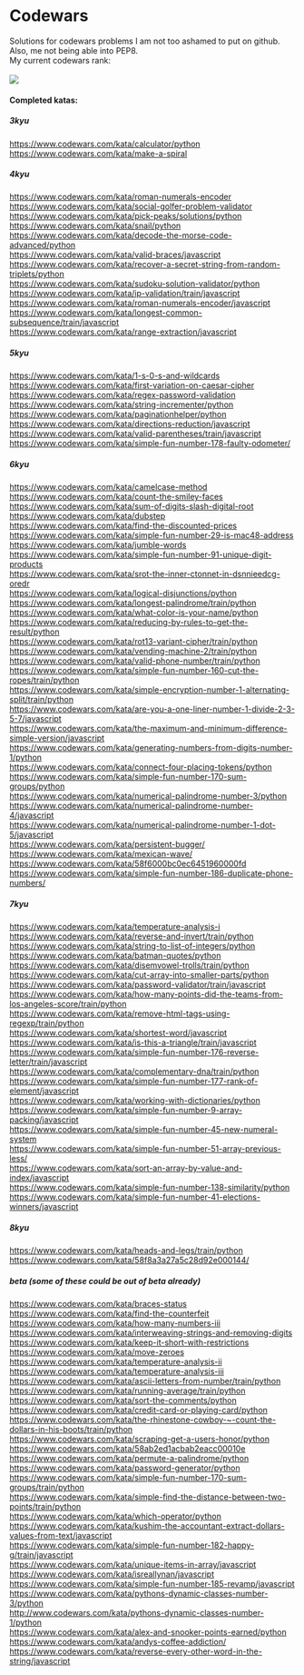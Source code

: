 # Codewars
Solutions for codewars problems I am not too ashamed to put on github. 
Also, me not being able into PEP8.
<br>
My current codewars rank:
<br>
<br>
<img src=https://www.codewars.com/users/TehOrange/badges/large>

<b><h4>Completed katas:</h4></b>
<b><h5>3kyu</h5></b>
https://www.codewars.com/kata/calculator/python
<br>
https://www.codewars.com/kata/make-a-spiral
<br>

<b><h5>4kyu</h5></b>
https://www.codewars.com/kata/roman-numerals-encoder
<br>
https://www.codewars.com/kata/social-golfer-problem-validator
<br>
https://www.codewars.com/kata/pick-peaks/solutions/python
<br>
https://www.codewars.com/kata/snail/python
<br>
https://www.codewars.com/kata/decode-the-morse-code-advanced/python
<br>
https://www.codewars.com/kata/valid-braces/javascript
<br>
https://www.codewars.com/kata/recover-a-secret-string-from-random-triplets/python
<br>
https://www.codewars.com/kata/sudoku-solution-validator/python
<br>
https://www.codewars.com/kata/ip-validation/train/javascript
<br>
https://www.codewars.com/kata/roman-numerals-encoder/javascript
<br>
https://www.codewars.com/kata/longest-common-subsequence/train/javascript
<br>
https://www.codewars.com/kata/range-extraction/javascript
<br>

<b><h5>5kyu</h5></b>
https://www.codewars.com/kata/1-s-0-s-and-wildcards
<br>
https://www.codewars.com/kata/first-variation-on-caesar-cipher
<br>
https://www.codewars.com/kata/regex-password-validation
<br>
https://www.codewars.com/kata/string-incrementer/python
<br>
https://www.codewars.com/kata/paginationhelper/python
<br>
https://www.codewars.com/kata/directions-reduction/javascript
<br>
https://www.codewars.com/kata/valid-parentheses/train/javascript
<br>
https://www.codewars.com/kata/simple-fun-number-178-faulty-odometer/
<br>

<b><h5>6kyu</h5></b>
https://www.codewars.com/kata/camelcase-method
<br>
https://www.codewars.com/kata/count-the-smiley-faces
<br>
https://www.codewars.com/kata/sum-of-digits-slash-digital-root
<br>
https://www.codewars.com/kata/dubstep
<br>
https://www.codewars.com/kata/find-the-discounted-prices
<br>
https://www.codewars.com/kata/simple-fun-number-29-is-mac48-address
<br>
https://www.codewars.com/kata/jumble-words
<br>
https://www.codewars.com/kata/simple-fun-number-91-unique-digit-products
<br>
https://www.codewars.com/kata/srot-the-inner-ctonnet-in-dsnnieedcg-oredr
<br>
https://www.codewars.com/kata/logical-disjunctions/python
<br>
https://www.codewars.com/kata/longest-palindrome/train/python
<br>
https://www.codewars.com/kata/what-color-is-your-name/python
<br>
https://www.codewars.com/kata/reducing-by-rules-to-get-the-result/python
<br>
https://www.codewars.com/kata/rot13-variant-cipher/train/python
<br>
https://www.codewars.com/kata/vending-machine-2/train/python
<br>
https://www.codewars.com/kata/valid-phone-number/train/python
<br>
https://www.codewars.com/kata/simple-fun-number-160-cut-the-ropes/train/python
<br>
https://www.codewars.com/kata/simple-encryption-number-1-alternating-split/train/python
<br>
https://www.codewars.com/kata/are-you-a-one-liner-number-1-divide-2-3-5-7/javascript
<br>
https://www.codewars.com/kata/the-maximum-and-minimum-difference-simple-version/javascript
<br>
https://www.codewars.com/kata/generating-numbers-from-digits-number-1/python
<br>
https://www.codewars.com/kata/connect-four-placing-tokens/python
<br>
https://www.codewars.com/kata/simple-fun-number-170-sum-groups/python
<br>
https://www.codewars.com/kata/numerical-palindrome-number-3/python
<br>
https://www.codewars.com/kata/numerical-palindrome-number-4/javascript
<br>
https://www.codewars.com/kata/numerical-palindrome-number-1-dot-5/javascript
<br>
https://www.codewars.com/kata/persistent-bugger/
<br>
https://www.codewars.com/kata/mexican-wave/
<br>
https://www.codewars.com/kata/58f6000bc0ec6451960000fd
<br>
https://www.codewars.com/kata/simple-fun-number-186-duplicate-phone-numbers/
<br>

<b><h5>7kyu</h5></b>
https://www.codewars.com/kata/temperature-analysis-i
<br>
https://www.codewars.com/kata/reverse-and-invert/train/python
<br>
https://www.codewars.com/kata/string-to-list-of-integers/python
<br>
https://www.codewars.com/kata/batman-quotes/python
<br>
https://www.codewars.com/kata/disemvowel-trolls/train/python
<br>
https://www.codewars.com/kata/cut-array-into-smaller-parts/python
<br>
https://www.codewars.com/kata/password-validator/train/javascript
<br>
https://www.codewars.com/kata/how-many-points-did-the-teams-from-los-angeles-score/train/python
<br>
https://www.codewars.com/kata/remove-html-tags-using-regexp/train/python
<br>
https://www.codewars.com/kata/shortest-word/javascript
<br>
https://www.codewars.com/kata/is-this-a-triangle/train/javascript
<br>
https://www.codewars.com/kata/simple-fun-number-176-reverse-letter/train/javascript
<br>
https://www.codewars.com/kata/complementary-dna/train/python
<br>
https://www.codewars.com/kata/simple-fun-number-177-rank-of-element/javascript
<br>
https://www.codewars.com/kata/working-with-dictionaries/python
<br>
https://www.codewars.com/kata/simple-fun-number-9-array-packing/javascript
<br>
https://www.codewars.com/kata/simple-fun-number-45-new-numeral-system
<br>
https://www.codewars.com/kata/simple-fun-number-51-array-previous-less/
<br>
https://www.codewars.com/kata/sort-an-array-by-value-and-index/javascript
<br>
https://www.codewars.com/kata/simple-fun-number-138-similarity/python
<br>
https://www.codewars.com/kata/simple-fun-number-41-elections-winners/javascript
<br>

<b><h5>8kyu</h5></b>
https://www.codewars.com/kata/heads-and-legs/train/python
<br>
https://www.codewars.com/kata/58f8a3a27a5c28d92e000144/
<br>

<b><h5>beta (some of these could be out of beta already)</h5></b>
https://www.codewars.com/kata/braces-status
<br>
https://www.codewars.com/kata/find-the-counterfeit
<br>
https://www.codewars.com/kata/how-many-numbers-iii
<br>
https://www.codewars.com/kata/interweaving-strings-and-removing-digits
<br>
https://www.codewars.com/kata/keep-it-short-with-restrictions
<br>
https://www.codewars.com/kata/move-zeroes
<br>
https://www.codewars.com/kata/temperature-analysis-ii
<br>
https://www.codewars.com/kata/temperature-analysis-iii
<br>
https://www.codewars.com/kata/ascii-letters-from-number/train/python
<br>
https://www.codewars.com/kata/running-average/train/python
<br>
https://www.codewars.com/kata/sort-the-comments/python
<br>
https://www.codewars.com/kata/credit-card-or-playing-card/python
<br>
https://www.codewars.com/kata/the-rhinestone-cowboy-~-count-the-dollars-in-his-boots/train/python
<br>
https://www.codewars.com/kata/scraping-get-a-users-honor/python
<br>
https://www.codewars.com/kata/58ab2ed1acbab2eacc00010e
<br>
https://www.codewars.com/kata/permute-a-palindrome/python
<br>
https://www.codewars.com/kata/password-generator/python
<br>
https://www.codewars.com/kata/simple-fun-number-170-sum-groups/train/python
<br>
https://www.codewars.com/kata/simple-find-the-distance-between-two-points/train/python
<br>
https://www.codewars.com/kata/which-operator/python
<br>
https://www.codewars.com/kata/kushim-the-accountant-extract-dollars-values-from-text/javascript
<br>
https://www.codewars.com/kata/simple-fun-number-182-happy-g/train/javascript
<br>
https://www.codewars.com/kata/unique-items-in-array/javascript
<br>
https://www.codewars.com/kata/isreallynan/javascript
<br>
https://www.codewars.com/kata/simple-fun-number-185-revamp/javascript
<br>
https://www.codewars.com/kata/pythons-dynamic-classes-number-3/python
<br>
http://www.codewars.com/kata/pythons-dynamic-classes-number-1/python
<br>
https://www.codewars.com/kata/alex-and-snooker-points-earned/python
<br>
https://www.codewars.com/kata/andys-coffee-addiction/
<br>
https://www.codewars.com/kata/reverse-every-other-word-in-the-string/javascript
<br>
